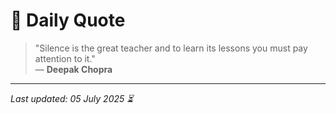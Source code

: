 # 📜 Daily Quote

> "Silence is the great teacher and to learn its lessons you must pay attention to it."  
> — **Deepak Chopra**

---

_Last updated: 05 July 2025 ⏳_
